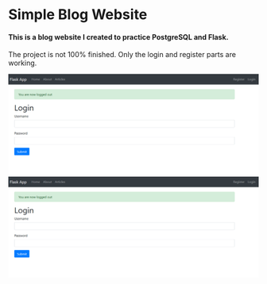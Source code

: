 # Simple Blog Website

#### This is a blog website I created to practice PostgreSQL and Flask.

The project is not 100% finished. Only the login and register parts are working.


![](static/example1.png)
![](static/example1.png)
